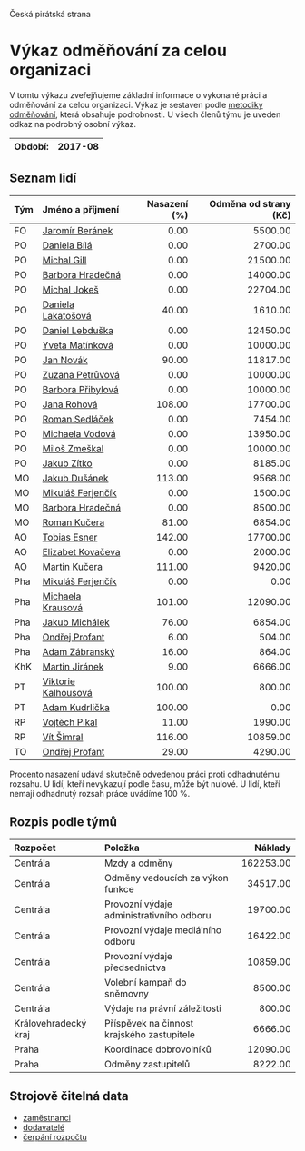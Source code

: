 Česká pirátská strana

Výkaz odměňování za celou organizaci
===========================

V tomtu výkazu zveřejňujeme základní informace o vykonané práci a odměňování
za celou organizaci. Výkaz je sestaven podle [metodiky odměňování][metodika],
která obsahuje podrobnosti. U všech členů týmu je uveden odkaz na podrobný osobní výkaz.

Období:                  | 2017-08
-----------------------  | --------------------


Seznam lidí
--------------

| Tým   | Jméno a příjmení                                                  |   Nasazení (%) |   Odměna od strany (Kč) |
|:------|:------------------------------------------------------------------|---------------:|------------------------:|
| FO    | [Jaromír Beránek](../../tymy/FO/2017/08/jaromir-beranek/)         |           0.00 |                 5500.00 |
| PO    | [Daniela Bílá](../../tymy/PO/2017/08/daniela-bila/)               |           0.00 |                 2700.00 |
| PO    | [Michal Gill](../../tymy/PO/2017/08/michal-gill/)                 |           0.00 |                21500.00 |
| PO    | [Barbora Hradečná](../../tymy/PO/2017/08/barbora-hradecna/)       |           0.00 |                14000.00 |
| PO    | [Michal Jokeš](../../tymy/PO/2017/08/michal-jokes/)               |           0.00 |                22704.00 |
| PO    | [Daniela Lakatošová](../../tymy/PO/2017/08/daniela-lakatosova/)   |          40.00 |                 1610.00 |
| PO    | [Daniel Lebduška](../../tymy/PO/2017/08/daniel-lebduska/)         |           0.00 |                12450.00 |
| PO    | [Yveta Matínková](../../tymy/PO/2017/08/yveta-matinkova/)         |           0.00 |                10000.00 |
| PO    | [Jan Novák](../../tymy/PO/2017/08/jan-novak/)                     |          90.00 |                11817.00 |
| PO    | [Zuzana Petrůvová](../../tymy/PO/2017/08/zuzana-petruvova/)       |           0.00 |                10000.00 |
| PO    | [Barbora Přibylová](../../tymy/PO/2017/08/barbora-pribylova/)     |           0.00 |                10000.00 |
| PO    | [Jana Rohová](../../tymy/PO/2017/08/jana-rohova/)                 |         108.00 |                17700.00 |
| PO    | [Roman Sedláček](../../tymy/PO/2017/08/roman-sedlacek/)           |           0.00 |                 7454.00 |
| PO    | [Michaela Vodová](../../tymy/PO/2017/08/michaela-vodova/)         |           0.00 |                13950.00 |
| PO    | [Miloš Zmeškal](../../tymy/PO/2017/08/milos-zmeskal/)             |           0.00 |                10000.00 |
| PO    | [Jakub Zítko](../../tymy/PO/2017/08/jakub-zitko/)                 |           0.00 |                 8185.00 |
| MO    | [Jakub Dušánek](../../tymy/MO/2017/08/jakub-dusanek/)             |         113.00 |                 9568.00 |
| MO    | [Mikuláš Ferjenčík](../../tymy/MO/2017/08/mikulas-ferjencik/)     |           0.00 |                 1500.00 |
| MO    | [Barbora Hradečná](../../tymy/MO/2017/08/barbora-hradecna/)       |           0.00 |                 8500.00 |
| MO    | [Roman Kučera](../../tymy/MO/2017/08/roman-kucera/)               |          81.00 |                 6854.00 |
| AO    | [Tobias Esner](../../tymy/AO/2017/08/tobias-esner/)               |         142.00 |                17700.00 |
| AO    | [Elizabet Kovačeva](../../tymy/AO/2017/08/elizabet-kovaceva/)     |           0.00 |                 2000.00 |
| AO    | [Martin Kučera](../../tymy/AO/2017/08/martin-kucera/)             |         111.00 |                 9420.00 |
| Pha   | [Mikuláš Ferjenčík](../../tymy/Pha/2017/08/mikulas-ferjencik/)    |           0.00 |                    0.00 |
| Pha   | [Michaela Krausová](../../tymy/Pha/2017/08/michaela-krausova/)    |         101.00 |                12090.00 |
| Pha   | [Jakub Michálek](../../tymy/Pha/2017/08/jakub-michalek/)          |          76.00 |                 6854.00 |
| Pha   | [Ondřej Profant](../../tymy/Pha/2017/08/ondrej-profant/)          |           6.00 |                  504.00 |
| Pha   | [Adam Zábranský](../../tymy/Pha/2017/08/adam-zabransky/)          |          16.00 |                  864.00 |
| KhK   | [Martin Jiránek](../../tymy/KhK/2017/08/martin-jiranek/)          |           9.00 |                 6666.00 |
| PT    | [Viktorie Kalhousová](../../tymy/PT/2017/08/viktorie-kalhousova/) |         100.00 |                  800.00 |
| PT    | [Adam Kudrlička](../../tymy/PT/2017/08/adam-kudrlicka/)           |         100.00 |                    0.00 |
| RP    | [Vojtěch Pikal](../../tymy/RP/2017/08/vojtech-pikal/)             |          11.00 |                 1990.00 |
| RP    | [Vít Šimral](../../tymy/RP/2017/08/vit-simral/)                   |         116.00 |                10859.00 |
| TO    | [Ondřej Profant](../../tymy/TO/2017/08/ondrej-profant/)           |          29.00 |                 4290.00 |

Procento nasazení udává skutečně odvedenou práci proti odhadnutému rozsahu. 
U lidí, kteří nevykazují podle času, může být nulové. U lidí, kteří nemají odhadnutý rozsah
práce uvádíme 100 %.

Rozpis podle týmů
-----------------

| Rozpočet             | Položka                                    |   Náklady |
|:---------------------|:-------------------------------------------|----------:|
| Centrála             | Mzdy a odměny                              | 162253.00 |
| Centrála             | Odměny vedoucích za výkon funkce           |  34517.00 |
| Centrála             | Provozní výdaje administrativního odboru   |  19700.00 |
| Centrála             | Provozní výdaje mediálního odboru          |  16422.00 |
| Centrála             | Provozní výdaje předsednictva              |  10859.00 |
| Centrála             | Volební kampaň do sněmovny                 |   8500.00 |
| Centrála             | Výdaje na právní záležitosti               |    800.00 |
| Královehradecký kraj | Příspěvek na činnost krajského zastupitele |   6666.00 |
| Praha                | Koordinace dobrovolníků                    |  12090.00 |
| Praha                | Odměny zastupitelů                         |   8222.00 |

Strojově čitelná data
-------------------

* [zaměstnanci](zamestnanci.tsv)
* [dodavatelé](dodavatele.tsv)
* [čerpání rozpočtu](cerpani_rozpoctu.tsv)

[metodika]: https://redmine.pirati.cz/projects/po/wiki/Odmenovani
